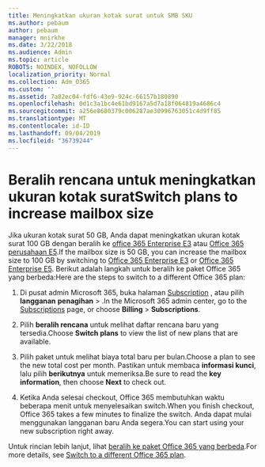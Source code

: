 ```yaml
---
title: Meningkatkan ukuran kotak surat untuk SMB SKU
ms.author: pebaum
author: pebaum
manager: mnirkhe
ms.date: 3/22/2018
ms.audience: Admin
ms.topic: article
ROBOTS: NOINDEX, NOFOLLOW
localization_priority: Normal
ms.collection: Adm_O365
ms.custom: ''
ms.assetid: 7a82ec04-fdf6-43e9-924c-66157b180890
ms.openlocfilehash: 0d1c3a1bc4e61bd9167a5d7a18f064819a4686c4
ms.sourcegitcommit: a256e8680379c006287ae30996763051c4d9ff85
ms.translationtype: MT
ms.contentlocale: id-ID
ms.lasthandoff: 09/04/2019
ms.locfileid: "36739244"
---
```

# <a name="switch-plans-to-increase-mailbox-size"></a><span data-ttu-id="5bb5a-102">Beralih rencana untuk meningkatkan ukuran kotak surat</span><span class="sxs-lookup"><span data-stu-id="5bb5a-102">Switch plans to increase mailbox size</span></span>

<span data-ttu-id="5bb5a-103">Jika ukuran kotak surat 50 GB, Anda dapat meningkatkan ukuran kotak surat 100 GB dengan beralih ke [office 365 Enterprise E3](https://products.office.com/business/office-365-enterprise-e3-business-software) atau [Office 365 perusahaan E5](https://products.office.com/business/office-365-enterprise-e5-business-software).</span><span class="sxs-lookup"><span data-stu-id="5bb5a-103">If the mailbox size is 50 GB, you can increase the mailbox size to 100 GB by switching to [Office 365 Enterprise E3](https://products.office.com/business/office-365-enterprise-e3-business-software) or [Office 365 Enterprise E5](https://products.office.com/business/office-365-enterprise-e5-business-software).</span></span> <span data-ttu-id="5bb5a-104">Berikut adalah langkah untuk beralih ke paket Office 365 yang berbeda:</span><span class="sxs-lookup"><span data-stu-id="5bb5a-104">Here are the steps to switch to a different Office 365 plan:</span></span>
  
1. <span data-ttu-id="5bb5a-105">Di pusat admin Microsoft 365, buka halaman [Subscription](https://go.microsoft.com/fwlink/p/?linkid=842054) , atau pilih **langganan** **penagihan** \> .</span><span class="sxs-lookup"><span data-stu-id="5bb5a-105">In the Microsoft 365 admin center, go to the [Subscriptions](https://go.microsoft.com/fwlink/p/?linkid=842054) page, or choose **Billing** \> **Subscriptions**.</span></span>
    
2. <span data-ttu-id="5bb5a-106">Pilih **beralih rencana** untuk melihat daftar rencana baru yang tersedia.</span><span class="sxs-lookup"><span data-stu-id="5bb5a-106">Choose **Switch plans** to view the list of new plans that are available.</span></span> 
    
3. <span data-ttu-id="5bb5a-107">Pilih paket untuk melihat biaya total baru per bulan.</span><span class="sxs-lookup"><span data-stu-id="5bb5a-107">Choose a plan to see the new total cost per month.</span></span> <span data-ttu-id="5bb5a-108">Pastikan untuk membaca **informasi kunci**, lalu pilih **berikutnya** untuk memeriksa.</span><span class="sxs-lookup"><span data-stu-id="5bb5a-108">Be sure to read the **key information**, then choose **Next** to check out.</span></span> 
    
4. <span data-ttu-id="5bb5a-109">Ketika Anda selesai checkout, Office 365 membutuhkan waktu beberapa menit untuk menyelesaikan switch.</span><span class="sxs-lookup"><span data-stu-id="5bb5a-109">When you finish checkout, Office 365 takes a few minutes to finalize the switch.</span></span> <span data-ttu-id="5bb5a-110">Anda dapat mulai menggunakan langganan baru Anda segera.</span><span class="sxs-lookup"><span data-stu-id="5bb5a-110">You can start using your new subscription right away.</span></span>
    
<span data-ttu-id="5bb5a-111">Untuk rincian lebih lanjut, lihat [beralih ke paket Office 365 yang berbeda](https://docs.microsoft.com/office365/admin/subscriptions-and-billing/switch-to-a-different-plan).</span><span class="sxs-lookup"><span data-stu-id="5bb5a-111">For more details, see [Switch to a different Office 365 plan](https://docs.microsoft.com/office365/admin/subscriptions-and-billing/switch-to-a-different-plan).</span></span>
  

